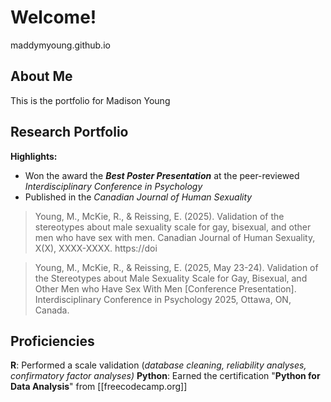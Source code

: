 # Welcome!
maddymyoung.github.io
<br/>
## About Me
This is the portfolio for Madison Young

## Research Portfolio
**Highlights:** 
- Won the award the **_Best Poster Presentation_** at the peer-reviewed _Interdisciplinary Conference in Psychology_
- Published in the _Canadian Journal of Human Sexuality_

> Young, M., McKie, R., & Reissing, E. (2025). Validation of the stereotypes about male sexuality scale for gay, bisexual, and other men who have sex with men. Canadian Journal of Human Sexuality, X(X), XXXX-XXXX. https://doi

> Young, M., McKie, R., & Reissing, E. (2025, May 23-24). Validation of the Stereotypes about Male Sexuality Scale for Gay, Bisexual, and Other Men who Have Sex With Men [Conference Presentation]. Interdisciplinary Conference in Psychology 2025, Ottawa, ON, Canada.

## Proficiencies
**R**: Performed a scale validation (_database cleaning, reliability analyses, confirmatory factor analyses)_
**Python**: Earned the certification "**Python for Data Analysis**" from [[freecodecamp.org]]
